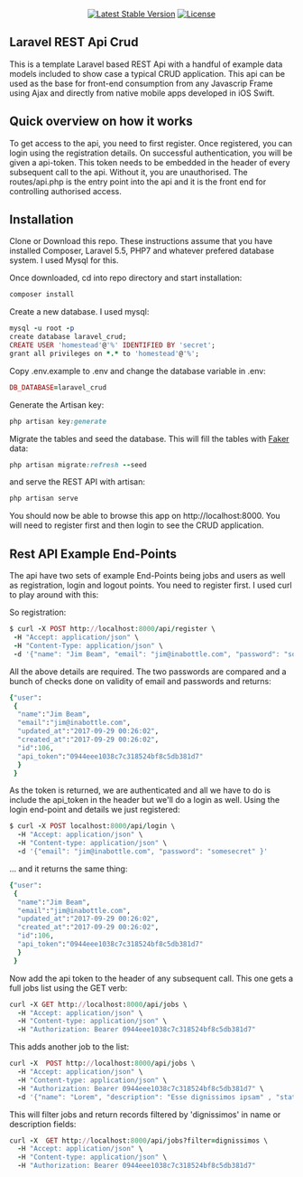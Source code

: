 
<p align="center">
<a href="https://packagist.org/packages/laravel/framework"><img src="https://poser.pugx.org/laravel/framework/v/stable.svg" alt="Latest Stable Version"></a>
<a href="https://packagist.org/packages/laravel/framework"><img src="https://poser.pugx.org/laravel/framework/license.svg" alt="License"></a>
</p>

## Laravel REST Api Crud
This is a template Laravel based REST Api with a handful of example data models included to show case a typical CRUD application. This api can be used as the base for front-end consumption from any Javascrip Frame using Ajax and directly from native mobile apps developed in iOS Swift.

## Quick overview on how it works
To get access to the api, you need to first register. Once registered, you can login using the registration details. On successful authentication, you will be given a api-token. This token needs to be embedded in the header of every subsequent call to the api. Without it, you are unauthorised. The routes/api.php is the entry point into the api and it is the front end for controlling authorised access.

## Installation
Clone or Download this repo. These instructions assume that you have installed Composer, Laravel 5.5, PHP7 and whatever prefered database system. I used Mysql for this.

Once downloaded, cd into repo directory and start installation:

````ruby
composer install 
````

Create a new database. I used mysql:
````ruby
mysql -u root -p
create database laravel_crud;
CREATE USER 'homestead'@'%' IDENTIFIED BY 'secret';
grant all privileges on *.* to 'homestead'@'%';
````

Copy .env.example to .env and change the database variable in .env:
````ruby
DB_DATABASE=laravel_crud
````

Generate the Artisan key:
````ruby
php artisan key:generate
````

Migrate the tables and seed the database. This will fill the tables with <a target="_new" href="https://github.com/fzaninotto/Faker">Faker</a> data:
````ruby
php artisan migrate:refresh --seed
````

and serve the REST API with artisan:
````ruby
php artisan serve
````

You should now be able to browse this app on http://localhost:8000. You will need to register first and then login to see the CRUD application.

## Rest API Example End-Points
The api have two sets of example End-Points being jobs and users as well as registration, login and logout points. You need to register first. I used curl to play around with this:

So registration:

````ruby
$ curl -X POST http://localhost:8000/api/register \
 -H "Accept: application/json" \
 -H "Content-Type: application/json" \
 -d '{"name": "Jim Beam", "email": "jim@inabottle.com", "password": "somesecret", "password_confirmation": "somesecret"}'
````

All the above details are required. The two passwords are compared and a bunch of checks done on validity of email and passwords and returns:

````ruby
{"user": 
 {
  "name":"Jim Beam",
  "email":"jim@inabottle.com",
  "updated_at":"2017-09-29 00:26:02",
  "created_at":"2017-09-29 00:26:02",
  "id":106,
  "api_token":"0944eee1038c7c318524bf8c5db381d7"
  }
 }
````

As the token is returned, we are authenticated and all we have to do is include the api_token in the header but we'll do a login as well. Using the login end-point and details we just registered:

````ruby
$ curl -X POST localhost:8000/api/login \
  -H "Accept: application/json" \
  -H "Content-type: application/json" \
  -d '{"email": "jim@inabottle.com", "password": "somesecret" }'
 ````

... and it returns the same thing:


````ruby
{"user": 
 {
  "name":"Jim Beam",
  "email":"jim@inabottle.com",
  "updated_at":"2017-09-29 00:26:02",
  "created_at":"2017-09-29 00:26:02",
  "id":106,
  "api_token":"0944eee1038c7c318524bf8c5db381d7"
  }
 }
````

Now add the api token to the header of any subsequent call. This one gets a full jobs list using the GET verb:

````ruby
curl -X GET http://localhost:8000/api/jobs \
  -H "Accept: application/json" \
  -H "Content-type: application/json" \
  -H "Authorization: Bearer 0944eee1038c7c318524bf8c5db381d7" 
````

This adds another job to the list:

````ruby
curl -X  POST http://localhost:8000/api/jobs \
  -H "Accept: application/json" \
  -H "Content-type: application/json" \
  -H "Authorization: Bearer 0944eee1038c7c318524bf8c5db381d7" \
  -d '{"name": "Lorem", "description": "Esse dignissimos ipsam" , "status_id": 1, "progress": 20, "assignedto_id": 2}'
````

This will filter jobs and return records filtered by 'dignissimos' in name or description fields:

````ruby
curl -X  GET http://localhost:8000/api/jobs?filter=dignissimos \
  -H "Accept: application/json" \
  -H "Content-type: application/json" \
  -H "Authorization: Bearer 0944eee1038c7c318524bf8c5db381d7" 
````

